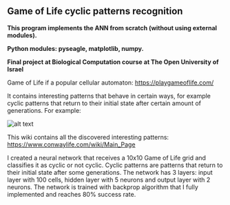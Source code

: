Game of Life cyclic patterns recognition
--------------
**This program implements the ANN from scratch (without using external modules).**

**Python modules: pyseagle, matplotlib, numpy.**

**Final project at Biological Computation course at The Open University of Israel**

Game of Life if a popular cellular automaton: https://playgameoflife.com/

It contains interesting patterns that behave in certain ways, for example cyclic patterns that return to their initial state after certain amount of generations. For example:


![alt text](https://www.conwaylife.com/w/images/b/b7/Dinnertable.gif?raw=true)


This wiki contains all the discovered interesting patterns: https://www.conwaylife.com/wiki/Main_Page

I created a neural network that receives a 10x10 Game of Life grid and classifies it as cyclic or not cyclic. Cyclic patterns are patterns that return to their initial state after some generations. The network has 3 layers: input layer with 100 cells, hidden layer with 5 neurons and output layer with 2 neurons. The network is trained with backprop algorithm that I fully implemented and reaches 80% success rate.
